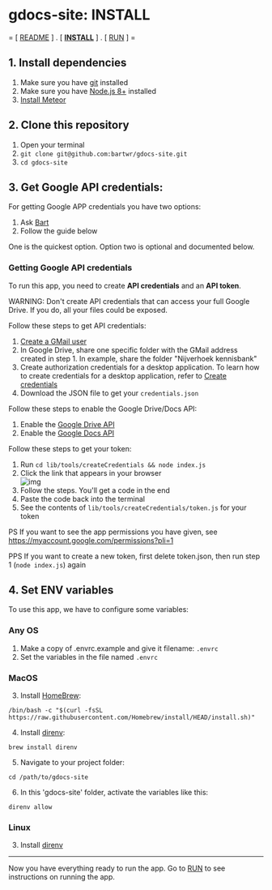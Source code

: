 # gdocs-site: INSTALL

= [ [README](./README.md) ] . [ **[INSTALL](./INSTALL.md)** ]  . [ [RUN](./RUN.md) ] =

## 1. Install dependencies

1. Make sure you have [git](https://git-scm.com/download/mac) installed
1. Make sure you have [Node.js 8+](https://nodejs.org/en/) installed
3. [Install Meteor](https://www.meteor.com/developers/install)

## 2. Clone this repository

1. Open your terminal
2. `git clone git@github.com:bartwr/gdocs-site.git`
3. `cd gdocs-site`

## 3. Get Google API credentials:

For getting Google APP credentials you have two options:

1. Ask [Bart](https://www.bartroorda.nl/contact)
2. Follow the guide below

One is the quickest option. Option two is optional and documented below.

### Getting Google API credentials

To run this app, you need to create **API credentials** and an **API token**.

WARNING: Don't create API credentials that can access your full Google Drive. If you do, all your files could be exposed.

Follow these steps to get API credentials:

1. [Create a GMail user](https://accounts.google.com/signup/v2/webcreateaccount?service=mail&continue=https%3A%2F%2Fmail.google.com%2Fmail%2Fu%2F0%2F&dsh=S-435792339%3A1636063525625575&biz=false&flowName=GlifWebSignIn&flowEntry=SignUp)
2. In Google Drive, share one specific folder with the GMail address created in step 1. In example, share the folder "Nijverhoek kennisbank"
3. Create authorization credentials for a desktop application. To learn how to create credentials for a desktop application, refer to [Create credentials](https://developers.google.com/workspace/guides/create-credentials)
5. Download the JSON file to get your `credentials.json`

Follow these steps to enable the Google Drive/Docs API:

1. Enable the [Google Drive API](https://console.cloud.google.com/apis/library/drive.googleapis.com?project=nijverhoek-kennisbank)
2. Enable the [Google Docs API](https://console.cloud.google.com/apis/library/docs.googleapis.com?project=nijverhoek-kennisbank)

Follow these steps to get your token:

1. Run `cd lib/tools/createCredentials && node index.js`
2. Click the link that appears in your browser<br />
![img](https://i.imgur.com/ieF36AH.png)
3. Follow the steps. You'll get a code in the end
4. Paste the code back into the terminal
5. See the contents of `lib/tools/createCredentials/token.js` for your token

PS If you want to see the app permissions you have given, see https://myaccount.google.com/permissions?pli=1

PPS If you want to create a new token, first delete token.json, then run step 1 (`node index.js`) again

## 4. Set ENV variables

To use this app, we have to configure some variables:

### Any OS

1. Make a copy of .envrc.example and give it filename: `.envrc`
2. Set the variables in the file named `.envrc`

### MacOS

3. Install [HomeBrew](https://brew.sh/):

```/bin/bash -c "$(curl -fsSL https://raw.githubusercontent.com/Homebrew/install/HEAD/install.sh)"```

4. Install [direnv](https://direnv.net/):

```brew install direnv```

5. Navigate to your project folder:

```cd /path/to/gdocs-site```

6. In this 'gdocs-site' folder, activate the variables like this:

```direnv allow```

### Linux

3. Install [direnv](https://direnv.net/)

____

Now you have everything ready to run the app. Go to [RUN](./RUN.md) to see instructions on running the app.
